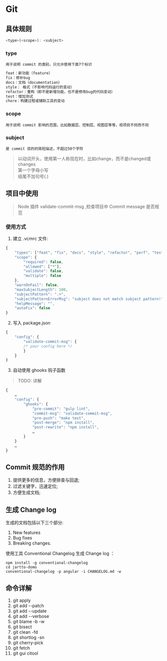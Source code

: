 # Git

## 具体规则
```javascript
<type>(<scope>): <subject>
```

### type
    用于说明 commit 的类别，只允许使用下面7个标识  

```javascript
feat：新功能（feature）
fix：修补bug
docs：文档（documentation）
style： 格式（不影响代码运行的变动）
refactor：重构（即不是新增功能，也不是修改bug的代码变动）
test：增加测试
chore：构建过程或辅助工具的变动
```
### scope
    用于说明 commit 影响的范围，比如数据层、控制层、视图层等等，视项目不同而不同  

### subject
    是 commit 目的的简短描述，不超过50个字符  
> 以动词开头，使用第一人称现在时，比如change，而不是changed或changes  
第一个字母小写  
结尾不加句号(.)  


## 项目中使用
> Node 插件 validate-commit-msg ,检查项目中 Commit message 是否规范

### 使用方式
1. 建立 .vcmrc 文件:

```javascript
{ 
    "types": ["feat", "fix", "docs", "style", "refactor", "perf", "test", "build", "ci", "chore", "revert"], 
    "scope": { 
        "required": false, 
        "allowed": ["*"], 
        "validate": false, 
        "multiple": false 
    }, 
    "warnOnFail": false, 
    "maxSubjectLength": 100, 
    "subjectPattern": ".+", 
    "subjectPatternErrorMsg": "subject does not match subject pattern!", 
    "helpMessage": "", 
    "autoFix": false 
} 
```

2. 写入 package.json

```javascript
{ 
    "config": { 
        "validate-commit-msg": { 
        /* your config here */ 
        } 
    } 
}
```

3. 自动使用 ghooks 钩子函数
> TODO: 详解

```javascript
{ 
    … 
    "config": { 
        "ghooks": { 
            "pre-commit": "gulp lint", 
            "commit-msg": "validate-commit-msg", 
            "pre-push": "make test", 
            "post-merge": "npm install", 
            "post-rewrite": "npm install", 
            … 
        } 
    } 
    … 
}
```

## Commit 规范的作用
1. 提供更多的信息，方便排查与回退;
2. 过滤关键字，迅速定位;
3. 方便生成文档;

## 生成 Change log
生成的文档包括以下三个部分:  
1. New features
2. Bug fixes
3. Breaking changes.

使用工具 Conventional Changelog 生成 Change log ：  
```shell
npm install -g conventional-changelog 
cd jartto-domo 
conventional-changelog -p angular -i CHANGELOG.md -w
```

## 命令详解
1. git apply
2. git add --patch
3. git add --update
4. git add --verbose
5. git blame -b -w
6. git bisect
7. git clean -fd
8. git shortlog -sn
9. git cherry-pick
10. git fetch
11. git  gui citool
